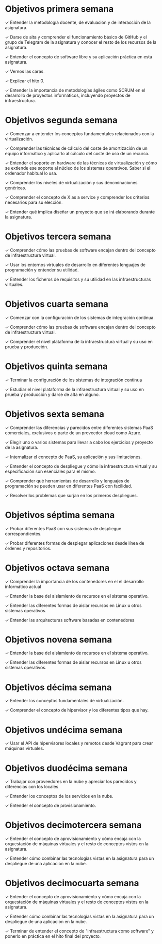 # Objetivos primera semana

✓ Entender la metodología docente, de evaluación y de interacción de la asignatura.

✓ Darse de alta y comprender el funcionamiento básico de GitHub y el grupo de Telegram de la asignatura y conocer el resto de los recursos de la asignatura.

✓ Entender el concepto de software libre y su aplicación práctica en esta asignatura.

✓ Vernos las caras.

✓ Explicar el hito 0.

✓ Entender la importancia de metodologías ágiles como SCRUM en el desarrollo de proyectos informáticos, incluyendo proyectos de infraestructura.


# Objetivos segunda semana

✓ Comenzar a entender los conceptos fundamentales relacionados con la virtualización.

✓ Comprender las técnicas de cálculo del coste de amortización de un equipo informático y aplicarlo al cálculo del coste de uso de un recurso.

✓ Entender el soporte en hardware de las técnicas de virtualización y cómo se extiende ese soporte al núcleo de los sistemas operativos. Saber si el ordenador habitual lo usa.

✓ Comprender los niveles de virtualización y sus denominaciones genéricas.

✓ Comprender el concepto de X as a service y comprender los criterios necesarios para su elección.

✓ Entender qué implica diseñar un proyecto que se irá elaborando durante la asignatura.


# Objetivos tercera semana

✓ Comprender cómo las pruebas de software encajan dentro del concepto de infraestructura virtual.

✓ Usar los entornos virtuales de desarrollo en diferentes lenguajes de programación y entender su utilidad.

✓ Entender los ficheros de requisitos y su utilidad en las infraestructuras virtuales.


# Objetivos cuarta semana

✓ Comenzar con la configuración de los sistemas de integración continua.

✓ Comprender cómo las pruebas de software encajan dentro del concepto de infraestructura virtual.

✓ Comprender el nivel plataforma de la infraestructura virtual y su uso en prueba y producción.


# Objetivos quinta semana

✓ Terminar la configuración de los sistemas de integración continua

✓ Estudiar el nivel plataforma de la infraestructura virtual y su uso en prueba y producción y darse de alta en alguno.


# Objetivos sexta semana

✓ Comprender las diferencias y parecidos entre diferentes sistemas PaaS comerciales, exclusivos o parte de un proveedor cloud como Azure.

✓ Elegir uno o varios sistemas para llevar a cabo los ejercicios y proyecto de la asignatura.

✓ Internalizar el concepto de PaaS, su aplicación y sus limitaciones.

✓ Entender el concepto de despliegue y cómo la infraestructura virtual y su especificación son esenciales para el mismo.

✓ Comprender qué herramientas de desarrollo y lenguajes de programación se pueden usar en diferentes PaaS con facilidad.

✓ Resolver los problemas que surjan en los primeros despliegues.


# Objetivos séptima semana

✓ Probar diferentes PaaS con sus sistemas de despliegue correspondientes.

✓ Probar diferentes formas de desplegar aplicaciones desde línea de órdenes y repositorios.


# Objetivos octava semana

✓ Comprender la importancia de los contenedores en el el desarrollo informático actual

✓ Entender la base del aislamiento de recursos en el sistema operativo.

✓ Entender las diferentes formas de aislar recursos en Linux u otros sistemas operativos.

✓ Entender las arquitecturas software basadas en contenedores


# Objetivos novena semana

✓ Entender la base del aislamiento de recursos en el sistema operativo.

✓ Entender las diferentes formas de aislar recursos en Linux u otros sistemas operativos.


# Objetivos décima semana

✓ Entender los conceptos fundamentales de virtualización.

✓ Comprender el concepto de hipervisor y los diferentes tipos que hay.


# Objetivos undécima semana

✓ Usar el API de hipervisores locales y remotos desde Vagrant para crear máquinas virtuales.


# Objetivos duodécima semana

✓ Trabajar con proveedores en la nube y apreciar los parecidos y diferencias con los locales.

✓ Entender los conceptos de los servicios en la nube.

✓ Entender el concepto de provisionamiento.


# Objetivos decimotercera semana

✓ Entender el concepto de aprovisionamiento y cómo encaja con la orquestación de máquinas virtuales y el resto de conceptos vistos en la asignatura.

✓ Entender cómo combinar las tecnologías vistas en la asignatura para un despliegue de una aplicación en la nube.


# Objetivos decimocuarta semana

✓ Entender el concepto de aprovisionamiento y cómo encaja con la orquestación de máquinas virtuales y el resto de conceptos vistos en la asignatura.

✓ Entender cómo combinar las tecnologías vistas en la asignatura para un despliegue de una aplicación en la nube.

✓ Terminar de entender el concepto de "infraestructura como software" y ponerlo en práctica en el hito final del proyecto.
